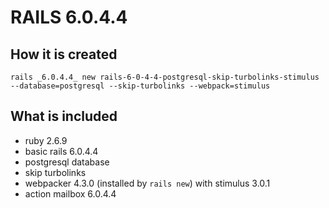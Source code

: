 # RAILS 6.0.4.4

## How it is created

`rails _6.0.4.4_ new rails-6-0-4-4-postgresql-skip-turbolinks-stimulus --database=postgresql --skip-turbolinks --webpack=stimulus`

## What is included

- ruby 2.6.9
- basic rails 6.0.4.4
- postgresql database
- skip turbolinks
- webpacker 4.3.0 (installed by `rails new`) with stimulus 3.0.1
- action mailbox 6.0.4.4
